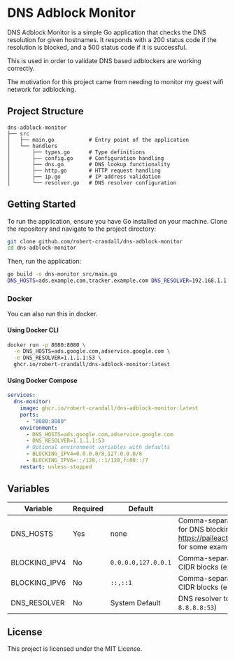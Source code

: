 # DNS Adblock Monitor

DNS Adblock Monitor is a simple Go application that checks the DNS resolution for given hostnames. It responds with a 200 status code if the resolution is blocked, and a 500 status code if it is successful.

This is used in order to validate DNS based adblockers are working correctly.

The motivation for this project came from needing to monitor my guest wifi network for adblocking.

## Project Structure

```
dns-adblock-monitor
├── src
│   ├── main.go           # Entry point of the application
│   └── handlers
│       ├── types.go      # Type definitions
│       ├── config.go     # Configuration handling
│       ├── dns.go        # DNS lookup functionality
│       ├── http.go       # HTTP request handling
│       ├── ip.go         # IP address validation
│       └── resolver.go   # DNS resolver configuration
```

## Getting Started

To run the application, ensure you have Go installed on your machine. Clone the repository and navigate to the project directory:

```bash
git clone github.com/robert-crandall/dns-adblock-monitor
cd dns-adblock-monitor
```

Then, run the application:

```bash
go build -o dns-monitor src/main.go
DNS_HOSTS=ads.example.com,tracker.example.com DNS_RESOLVER=192.168.1.1:53 ./dns-monitor
```

### Docker

You can also run this in docker.

#### Using Docker CLI

```bash
docker run -p 8080:8080 \
  -e DNS_HOSTS=ads.google.com,adservice.google.com \
  -e DNS_RESOLVER=1.1.1.1:53 \
  ghcr.io/robert-crandall/dns-adblock-monitor:latest
```

#### Using Docker Compose


```yaml
services:
  dns-monitor:
    image: ghcr.io/robert-crandall/dns-adblock-monitor:latest
    ports:
      - "8080:8080"
    environment:
      - DNS_HOSTS=ads.google.com,adservice.google.com
      - DNS_RESOLVER=1.1.1.1:53
      # Optional environment variables with defaults
      - BLOCKING_IPV4=0.0.0.0/8,127.0.0.0/8
      - BLOCKING_IPV6=::/128,::1/128,fc00::/7
    restart: unless-stopped
```

## Variables

| Variable | Required | Default | Description |
|----------|----------|---------|-------------|
| DNS_HOSTS | Yes | none | Comma-separated list of hostnames to check for DNS blocking. Check https://paileactivist.github.io/toolz/adblock.html for some example hosts. |
| BLOCKING_IPV4 | No | `0.0.0.0,127.0.0.1` | Comma-separated list of IPv4 addresses or CIDR blocks (e.g., `0.0.0.0,127.0.0.0/8`) |
| BLOCKING_IPV6 | No | `::,::1` | Comma-separated list of IPv6 addresses or CIDR blocks (e.g., `::1/128,fc00::/7`) |
| DNS_RESOLVER | No | System Default | DNS resolver to use (e.g., `1.1.1.1:53`, `8.8.8.8:53`) |

## License

This project is licensed under the MIT License.
